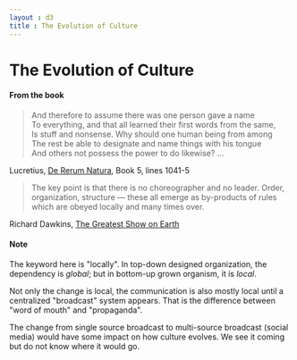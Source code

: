 ```yaml
---
layout : d3
title : The Evolution of Culture
---
```

# The Evolution of Culture

#### From the book

> And therefore to assume there was one person gave a name  
> To everything, and that all learned their first words from the same,  
> Is stuff and nonsense. Why should one human being from among  
> The rest be able to designate and name things with his tongue  
> And others not possess the power to do likewise? ...

Lucretius, [De Rerum Natura](http://www.amazon.com/The-Nature-Things-Penguin-Classics/dp/0140447962), Book 5, lines 1041-5

> The key point is that there is no choreographer and no leader. Order, organization, structure &mdash; these all emerge as by-products of rules which are obeyed locally and many times over.

Richard Dawkins, [The Greatest Show on Earth](http://www.amazon.com/The-Greatest-Show-Earth-Evolution/dp/1416594795)

#### Note

The keyword here is "locally". In top-down designed organization, the dependency is *global*; but in bottom-up grown organism, it is *local*. 

Not only the change is local, the communication is also mostly local until a centralized "broadcast" system appears. That is the difference between "word of mouth" and "propaganda".

The change from single source broadcast to multi-source broadcast (social media) would have some impact on how culture evolves. We see it coming but do not know where it would go.

